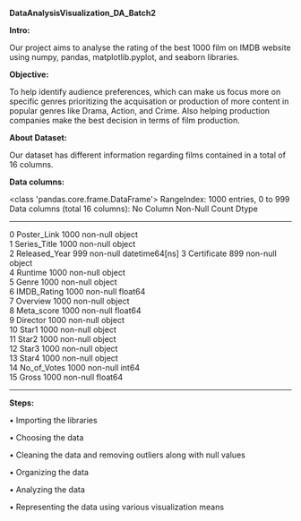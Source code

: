 **DataAnalysisVisualization_DA_Batch2**

**Intro:**

Our project aims to analyse the rating of the best 1000 film on IMDB website using numpy, pandas, matplotlib.pyplot, and seaborn libraries.

**Objective:**

To help identify audience preferences, which can make us focus more on specific genres prioritizing the acquisation or production of more content in popular genres like Drama, Action, and Crime. Also helping production companies make the best decision in terms of film production.

**About Dataset:**

Our dataset has different information regarding films contained in a total of 16 columns.

**Data columns:**

          
<class 'pandas.core.frame.DataFrame'>
RangeIndex: 1000 entries, 0 to 999
Data columns (total 16 columns):
 No   Column         Non-Null Count  Dtype         
---  ------         --------------  -----         
 0   Poster_Link    1000 non-null   object        
 1   Series_Title   1000 non-null   object        
 2   Released_Year  999 non-null    datetime64[ns]
 3   Certificate    899 non-null    object        
 4   Runtime        1000 non-null   object        
 5   Genre          1000 non-null   object        
 6   IMDB_Rating    1000 non-null   float64       
 7   Overview       1000 non-null   object        
 8   Meta_score     1000 non-null   float64       
 9   Director       1000 non-null   object        
 10  Star1          1000 non-null   object        
 11  Star2          1000 non-null   object        
 12  Star3          1000 non-null   object        
 13  Star4          1000 non-null   object        
 14  No_of_Votes    1000 non-null   int64         
 15  Gross          1000 non-null   float64       
     
---  ------         --------------  -----  

**Steps:**

•	Importing the libraries

•	Choosing the data

•	Cleaning the data and removing outliers along with null values

•	Organizing the data

•	Analyzing the data

•	Representing the data using various visualization means
